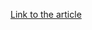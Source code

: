 [Link to the article](https://www.trendmicro.com/en_us/research/23/k/cve-2023-46604-exploited-by-kinsing.html)
